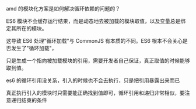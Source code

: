 amd 的模块化方案是如何解决循环依赖的问题的？

ES6 模块不会缓存运行结果，而是动态地去被加载的模块取值，以及变量总是绑定其所在的模块。

这导致 ES6 处理"循环加载"与 CommonJS 有本质的不同。ES6 根本不会关心是否发生了"循环加载"，

只是生成一个指向被加载模块的引用，需要开发者自己保证，真正取值的时候能够取到值。

es6 的循环引用没关系，引入的时候也不会去执行，只是把引用暴露出来而已

真正执行引入的模块时只需要能正确找到值即可，循环引用和递归非常相似，要注意递归结束的条件
